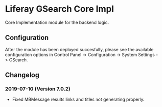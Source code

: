 # Liferay GSearch Core Impl

Core Implementation module for the backend logic.

## Configuration

After the module has been deployed succesfully, please see the available configuration options in Control Panel -> Configuration -> System Settings -> GSearch.

## Changelog

### 2019-07-10 (Version 7.0.2)

* Fixed MBMessage results links and titles not generating properly.
